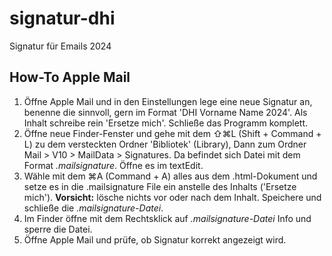 # signatur-dhi
Signatur für Emails 2024

## How-To Apple Mail

   1. Öffne Apple Mail und in den Einstellungen lege eine neue Signatur an, benenne die sinnvoll, gern im Format 'DHI Vorname Name 2024'. Als Inhalt schreibe rein 'Ersetze mich'. Schließe das Programm komplett. 
   2. Öffne neue Finder-Fenster und  gehe mit dem  ⇧⌘L (Shift + Command + L) zu dem versteckten Ordner 'Bibliotek' (Library), Dann zum Ordner Mail > V10 > MailData > Signatures. Da befindet sich Datei mit dem Format _.mailsignature_. Öffne es im textEdit. 
   3. Wähle mit dem ⌘A (Command + A) alles aus dem .html-Dokument und setze es in die .mailsignature File ein anstelle des Inhalts ('Ersetze mich'). **Vorsicht:** lösche nichts vor oder nach dem Inhalt. Speichere und schließe die _.mailsignature-Datei_. 
   4. Im Finder öffne mit dem Rechtsklick auf _.mailsignature-Datei_ Info und sperre die Datei. 
   5. Öffne Apple Mail und prüfe, ob Signatur korrekt angezeigt wird. 